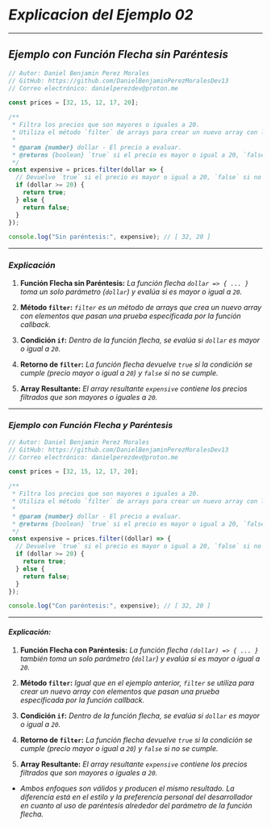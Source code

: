 <!-- Autor: Daniel Benjamin Perez Morales -->
<!-- GitHub: https://github.com/DanielBenjaminPerezMoralesDev13 -->
<!-- GitLab: https://gitlab.com/DanielBenjaminPerezMoralesDev13 -->
<!-- Correo electrónico: danielperezdev@proton.me -->

# ***Explicacion del Ejemplo 02***

---

## ***Ejemplo con Función Flecha sin Paréntesis***

```javascript
// Autor: Daniel Benjamin Perez Morales
// GitHub: https://github.com/DanielBenjaminPerezMoralesDev13
// Correo electrónico: danielperezdev@proton.me

const prices = [32, 15, 12, 17, 20];

/**
 * Filtra los precios que son mayores o iguales a 20.
 * Utiliza el método `filter` de arrays para crear un nuevo array con los precios filtrados.
 *
 * @param {number} dollar - El precio a evaluar.
 * @returns {boolean} `true` si el precio es mayor o igual a 20, `false` si no lo es.
 */
const expensive = prices.filter(dollar => {
  // Devuelve `true` si el precio es mayor o igual a 20, `false` si no lo es.
  if (dollar >= 20) {
    return true;
  } else {
    return false;
  }
});

console.log("Sin paréntesis:", expensive); // [ 32, 20 ]
```

---

### ***Explicación***

1. **Función Flecha sin Paréntesis:** *La función flecha `dollar => { ... }` toma un solo parámetro (`dollar`) y evalúa si es mayor o igual a `20`.*

2. **Método `filter`:** *`filter` es un método de arrays que crea un nuevo array con elementos que pasan una prueba especificada por la función callback.*

3. **Condición `if`:** *Dentro de la función flecha, se evalúa si `dollar` es mayor o igual a `20`.*

4. **Retorno de `filter`:** *La función flecha devuelve `true` si la condición se cumple (precio mayor o igual a `20`) y `false` si no se cumple.*

5. **Array Resultante:** *El array resultante `expensive` contiene los precios filtrados que son mayores o iguales a `20`.*

---

### ***Ejemplo con Función Flecha y Paréntesis***

```javascript
// Autor: Daniel Benjamin Perez Morales
// GitHub: https://github.com/DanielBenjaminPerezMoralesDev13
// Correo electrónico: danielperezdev@proton.me

const prices = [32, 15, 12, 17, 20];

/**
 * Filtra los precios que son mayores o iguales a 20.
 * Utiliza el método `filter` de arrays para crear un nuevo array con los precios filtrados.
 *
 * @param {number} dollar - El precio a evaluar.
 * @returns {boolean} `true` si el precio es mayor o igual a 20, `false` si no lo es.
 */
const expensive = prices.filter((dollar) => {
  // Devuelve `true` si el precio es mayor o igual a 20, `false` si no lo es.
  if (dollar >= 20) {
    return true;
  } else {
    return false;
  }
});

console.log("Con paréntesis:", expensive); // [ 32, 20 ]
```

---

#### ***Explicación:***

1. **Función Flecha con Paréntesis:** *La función flecha `(dollar) => { ... }` también toma un solo parámetro (`dollar`) y evalúa si es mayor o igual a `20`.*

2. **Método `filter`:** *Igual que en el ejemplo anterior, `filter` se utiliza para crear un nuevo array con elementos que pasan una prueba especificada por la función callback.*

3. **Condición `if`:** *Dentro de la función flecha, se evalúa si `dollar` es mayor o igual a `20`.*

4. **Retorno de `filter`:** *La función flecha devuelve `true` si la condición se cumple (precio mayor o igual a `20`) y `false` si no se cumple.*

5. **Array Resultante:** *El array resultante `expensive` contiene los precios filtrados que son mayores o iguales a `20`.*

- *Ambos enfoques son válidos y producen el mismo resultado. La diferencia está en el estilo y la preferencia personal del desarrollador en cuanto al uso de paréntesis alrededor del parámetro de la función flecha.*
